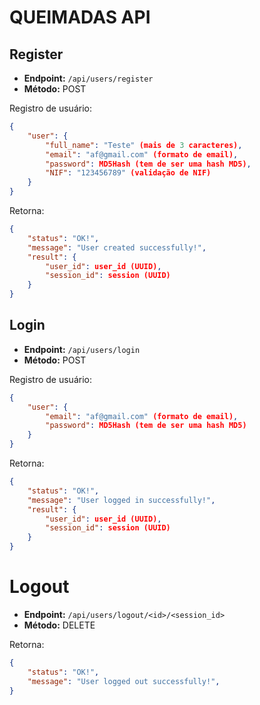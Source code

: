 # QUEIMADAS API

## Register

- **Endpoint:** `/api/users/register`
- **Método:** POST

Registro de usuário:
```json
{
    "user": {
        "full_name": "Teste" (mais de 3 caracteres),
        "email": "af@gmail.com" (formato de email),
        "password": MD5Hash (tem de ser uma hash MD5),
        "NIF": "123456789" (validação de NIF)
    }
}
```
Retorna:
```json
{
    "status": "OK!",
    "message": "User created successfully!",
    "result": {
        "user_id": user_id (UUID),
        "session_id": session (UUID)
    }
}
```

## Login

- **Endpoint:** `/api/users/login`
- **Método:** POST

Registro de usuário:
```json
{
    "user": {
        "email": "af@gmail.com" (formato de email),
        "password": MD5Hash (tem de ser uma hash MD5)
    }
}
```
Retorna:
```json
{
    "status": "OK!",
    "message": "User logged in successfully!",
    "result": {
        "user_id": user_id (UUID),
        "session_id": session (UUID)
    }
}
```

# Logout

- **Endpoint:** `/api/users/logout/<id>/<session_id>`
- **Método:** DELETE

Retorna:
```json
{
    "status": "OK!",
    "message": "User logged out successfully!",
}
```
